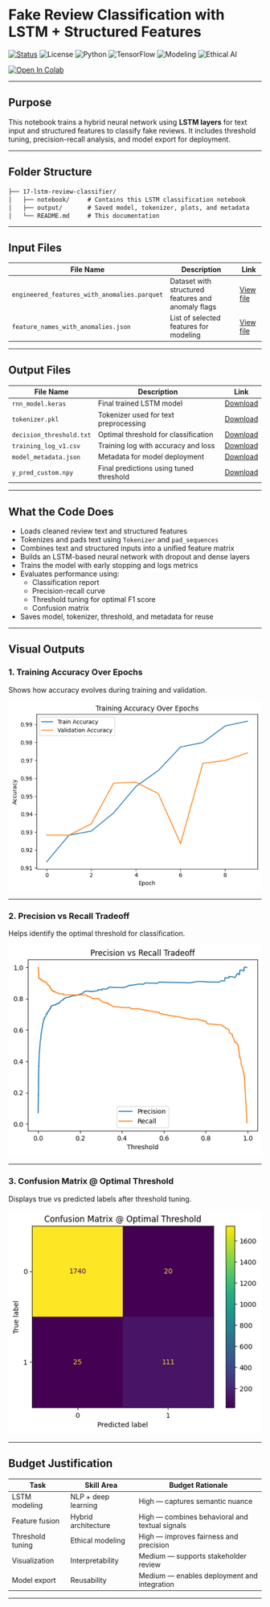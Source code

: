 #  Fake Review Classification with LSTM + Structured Features

[![Status](https://img.shields.io/badge/status-active-brightgreen)](https://github.com/cwattsnogueira/rating-predictor-spam-detection-review-summarizer)
![License](https://img.shields.io/badge/license-MIT-blue)
![Python](https://img.shields.io/badge/python-3.10%2B-yellow)
![TensorFlow](https://img.shields.io/badge/tensorflow-LSTM--based--model-orange)
![Modeling](https://img.shields.io/badge/modeling-text%20%2B%20metadata-purple)
![Ethical AI](https://img.shields.io/badge/ethics-review--integrity--aware-green)

<a href="https://colab.research.google.com/github/cwattsnogueira/rating-predictor-spam-detection-review-summarizer/blob/main/12_dl_modeling.ipynb" target="_parent">
  <img src="https://colab.research.google.com/assets/colab-badge.svg" alt="Open In Colab"/>
</a>

---

##  Purpose

This notebook trains a hybrid neural network using **LSTM layers** for text input and structured features to classify fake reviews. It includes threshold tuning, precision-recall analysis, and model export for deployment.

---

##  Folder Structure

```
├── 17-lstm-review-classifier/
│   ├── notebook/     # Contains this LSTM classification notebook
│   ├── output/       # Saved model, tokenizer, plots, and metadata
│   └── README.md     # This documentation
```

---

##  Input Files

| File Name                                | Description                                 | Link |
|-----------------------------------------|---------------------------------------------|------|
| `engineered_features_with_anomalies.parquet` | Dataset with structured features and anomaly flags | [View file](../11-anomaly-detection/output/engineered_features_with_anomalies.parquet) |
| `feature_names_with_anomalies.json`     | List of selected features for modeling      | [View file](../11-anomaly-detection/output/feature_names_with_anomalies.json) |

---

##  Output Files

| File Name                  | Description                                 | Link |
|---------------------------|---------------------------------------------|------|
| `rnn_model.keras`         | Final trained LSTM model                    | [Download](./output/rnn_model.keras) |
| `tokenizer.pkl`           | Tokenizer used for text preprocessing       | [Download](./output/tokenizer.pkl) |
| `decision_threshold.txt`  | Optimal threshold for classification        | [Download](./output/decision_threshold.txt) |
| `training_log_v1.csv`     | Training log with accuracy and loss         | [Download](./output/training_log_v1.csv) |
| `model_metadata.json`     | Metadata for model deployment               | [Download](./output/model_metadata.json) |
| `y_pred_custom.npy`       | Final predictions using tuned threshold     | [Download](./output/y_pred_custom.npy) |

---

##  What the Code Does

- Loads cleaned review text and structured features
- Tokenizes and pads text using `Tokenizer` and `pad_sequences`
- Combines text and structured inputs into a unified feature matrix
- Builds an LSTM-based neural network with dropout and dense layers
- Trains the model with early stopping and logs metrics
- Evaluates performance using:
  - Classification report
  - Precision-recall curve
  - Threshold tuning for optimal F1 score
  - Confusion matrix
- Saves model, tokenizer, threshold, and metadata for reuse

---

##  Visual Outputs

###  1. Training Accuracy Over Epochs

Shows how accuracy evolves during training and validation.

![Training Accuracy](./output/training_accuracy.png)

---

###  2. Precision vs Recall Tradeoff

Helps identify the optimal threshold for classification.

![Precision vs Recall](./output/precision_recall_tradeoff.png)

---

###  3. Confusion Matrix @ Optimal Threshold

Displays true vs predicted labels after threshold tuning.

![Confusion Matrix](./output/confusion_matrix_optimal_threshold.png)

---

##  Budget Justification

| Task                              | Skill Area               | Budget Rationale |
|-----------------------------------|--------------------------|------------------|
| LSTM modeling                     | NLP + deep learning      | High — captures semantic nuance |
| Feature fusion                    | Hybrid architecture      | High — combines behavioral and textual signals |
| Threshold tuning                  | Ethical modeling         | High — improves fairness and precision |
| Visualization                     | Interpretability         | Medium — supports stakeholder review |
| Model export                      | Reusability              | Medium — enables deployment and integration |

---

